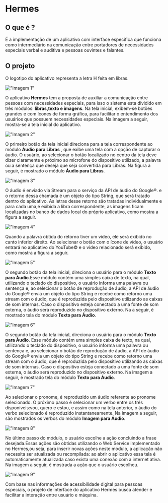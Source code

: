 Hermes
======

## O que é ?
  É a implementação de um aplicativo com interface específica que funciona como intermediário na comunicação entre portadores de necessidades especiais verbal e auditiva e pessoas ouvintes e falantes.
  
## O projeto

O logotipo do aplicativo representa a letra H feita em libras.

!["Imagem 1"][1]

O aplicativo **Hermes** tem a proposta de auxiliar a comunicação entre pessoas com necessidades especiais, para isso o sistema esta dividido em três módulos: **libras,texto e imagens**.
Na tela inicial, exibem-se botões grandes e com ícones de forma gráfica, para facilitar o entendimento dos usuários que possuem necessidades especiais. Na imagem a seguir, mostra-se a tela inicial do aplicativo.

!["Imagem 2"][2]

O primeiro botão da tela inicial direciona para a tela correspondente ao módulo **Áudio para Libras** , que exibe uma tela com a opção de capturar o áudio. O usuário, ao selecionar o botão localizado no centro da tela deve dizer claramente e próximo ao microfone do dispositivo utilizado, a palavra ou a sentença que deseja que seja convertida para Libras. Na figura a seguir, é mostrado o módulo **Áudio para Libras**.

!["Imagem 3"][3]

O áudio é enviado via Stream para o serviço da API de áudio do Google®. e o retorno dessa chamada é um objeto do tipo String, que será tratado dentro do 
aplicativo. As letras desse retorno são tratadas individualmente e para cada uma,é exibida a libra correspondente, as imagens ficam localizadas no banco de dados local do próprio aplicativo, como mostra a figura a seguir. 

!["Imagem 4"][4]


Quando a palavra obtida do retorno tiver um vídeo, ele será exibido no canto inferior direito. Ao selecionar o botão com o ícone de vídeo, o usuário entrará no aplicativo do YouTube© e o vídeo relacionado será exibido, como mostra a figura a seguir. 

!["Imagem 5"][5]

O segundo botão da tela inicial, direciona o usuário para o módulo **Texto para Áudio**.Esse módulo contém uma simples caixa de 
texto, na qual, utilizando o teclado do dispositivo, o usuário informa uma palavra  ou sentença e, ao selecionar o botão de reprodução de áudio, a API de áudio do Google® envia um objeto do tipo String e recebe como retorno uma stream com o áudio, que é reproduzida pelo dispositivo utilizando as caixas de som internas. Caso o dispositivo esteja conectado a uma fonte de som externa, o áudio será reproduzido no dispositivo externo. Na a seguir, é mostrado tela do módulo **Texto para Áudio**.  
  
!["Imagem 6"][6]

O segundo botão da tela inicial, direciona o usuário para o módulo **Texto para Áudio**. Esse módulo contém uma simples caixa de 
texto, na qual, utilizando o teclado do dispositivo, o usuário informa uma palavra ou sentença e, ao selecionar o botão de reprodução de áudio, a API de áudio do Google® envia um objeto do tipo String e recebe como retorno uma stream com o áudio, que é reproduzida pelo dispositivo utilizando as caixas de som internas. Caso o dispositivo esteja conectado a uma fonte de som externa, o áudio será reproduzido no dispositivo externo. Na imagem a  seguir, é mostrado tela do módulo **Texto para Áudio**.
  
!["Imagem 7"][7]

Ao selecionar o pronome, é reproduzido um áudio referente ao pronome selecionado. O próximo passo é selecionar um verbo entre os três disponíveis:vou, quero e estou, e assim como na tela anterior, o áudio do verbo selecionado é reproduzido instantaneamente. Na imagem a seguir, são mostrados os verbos do módulo **Imagem para Áudio**.  
  
!["Imagem 8"][8]

No último passo do módulo, o usuário escolhe a ação concluindo a frase desejada.Essas ações são obtidas utilizando o Web Service implementado no Hermes,ou seja, para inserir novas ações neste módulo, a aplicação não necessita ser atualizada ou recompilada: ao abrir o aplicativo essa tela é automaticamente atualizada caso exista uma conexão com a internet ativa. Na imagem a seguir, é mostrada a ação que o usuário escolheu.

!["Imagem 9"][9]

Com base nas informações de acessibilidade digital para pessoas especiais, o projeto de interface do aplicativo Hermes busca atender e facilitar a interação entre usuário e máquina.
  

  [1]: https://raw.githubusercontent.com/viniciusmo/viniciusmo.github.com/master/images/blog/opensource/hermes/image1.jpg
  [2]: https://raw.githubusercontent.com/viniciusmo/viniciusmo.github.com/master/images/blog/opensource/hermes/image2.png
  [3]: https://raw.githubusercontent.com/viniciusmo/viniciusmo.github.com/master/images/blog/opensource/hermes/image3.png
  [4]: https://raw.githubusercontent.com/viniciusmo/viniciusmo.github.com/master/images/blog/opensource/hermes/image4.png
  [5]: https://raw.githubusercontent.com/viniciusmo/viniciusmo.github.com/master/images/blog/opensource/hermes/image5.png
  [6]: https://raw.githubusercontent.com/viniciusmo/viniciusmo.github.com/master/images/blog/opensource/hermes/image6.png
  [7]: https://raw.githubusercontent.com/viniciusmo/viniciusmo.github.com/master/images/blog/opensource/hermes/image7.png
  [8]: https://raw.githubusercontent.com/viniciusmo/viniciusmo.github.com/master/images/blog/opensource/hermes/image8.png
  [9]: https://raw.githubusercontent.com/viniciusmo/viniciusmo.github.com/master/images/blog/opensource/hermes/image9.png
